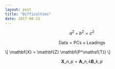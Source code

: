```yaml
---
layout: post
title: "Difficulties"
date: 2017-06-21
---
```


$$a^2 + b^2 = c^2$$

$$ \mathsf{Data = PCs} \times \mathsf{Loadings} $$

\\[ \mathbf{X} = \mathbf{Z} \mathbf{P^\mathsf{T}} \\]

$$ \mathbf{X}\_{n,p} = \mathbf{A}\_{n,k} \mathbf{B}\_{k,p} $$
